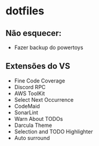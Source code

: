 # dotfiles

## Não esquecer:
- Fazer backup do powertoys

## Extensões do VS 
- Fine Code Coverage
- Discord RPC
- AWS ToolKit
- Select Next Occurrence
- CodeMaid
- SonarLint
- Warn About TODOs
- Darcula Theme
- Selection and TODO Highlighter
- Auto surround

